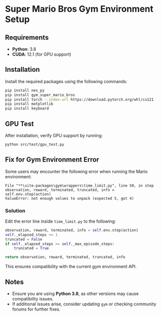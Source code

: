 # Super Mario Bros Gym Environment Setup

## Requirements
- **Python**: 3.8
- **CUDA**: 12.1 (for GPU support)

## Installation
Install the required packages using the following commands:

```bash
pip install nes_py
pip install gym_super_mario_bros
pip install torch --index-url https://download.pytorch.org/whl/cu121
pip install matplotlib
pip install keyboard
```

## GPU Test
After installation, verify GPU support by running:

```bash
python src/test/gpu_test.py
```

## Fix for Gym Environment Error
Some users may encounter the following error when running the Mario environment:

```
File "**\site-packages\gym\wrappers\time_limit.py", line 50, in step
observation, reward, terminated, truncated, info = self.env.step(action)
ValueError: not enough values to unpack (expected 5, got 4)
```

### **Solution**
Edit the error line inside `time_limit.py` to the following:

```python
observation, reward, terminated, info = self.env.step(action)
self._elapsed_steps += 1
truncated = False
if self._elapsed_steps >= self._max_episode_steps:
    truncated = True

return observation, reward, terminated, truncated, info
```

This ensures compatibility with the current gym environment API.

## Notes
- Ensure you are using **Python 3.8**, as other versions may cause compatibility issues.
- If additional issues arise, consider updating `gym` or checking community forums for further fixes.

